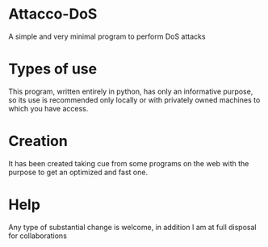 # Attacco-DoS
A simple and very minimal program to perform DoS attacks

# Types of use
This program, written entirely in python, has only an informative purpose, so its use is recommended only locally or with privately owned machines to which you have access. 

# Creation
It has been created taking cue from some programs on the web with the purpose to get an optimized and fast one.

# Help
Any type of substantial change is welcome, in addition I am at full disposal for collaborations
